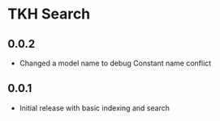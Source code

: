 # TKH Search



## 0.0.2

* Changed a model name to debug Constant name conflict


## 0.0.1

* Initial release with basic indexing and search
